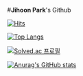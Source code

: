 #**Jihoon Park**'s Github

[![Hits](https://hits.seeyoufarm.com/api/count/incr/badge.svg?url=https%3A%2F%2Fgithub.com%2Fpianoop&count_bg=%23B8F38C&title_bg=%23EF4F9B&icon=tapas.svg&icon_color=%23FFFFFF&title=visitors&edge_flat=false)](https://hits.seeyoufarm.com)  
  
[![Top Langs](https://github-readme-stats.vercel.app/api/top-langs/?username=pianoop&exclude_repo=pianoop,pianoop.github.io&layout=compact)](https://github.com/anuraghazra/github-readme-stats)  
  
[![Solved.ac
프로필](http://mazassumnida.wtf/api/v2/generate_badge?boj=pianop)](https://solved.ac/pianop)  
  
[![Anurag's GitHub stats](https://github-readme-stats.vercel.app/api?username=pianoop&theme=gruvbox_light)](https://github.com/anuraghazra/github-readme-stats)  
  
  
